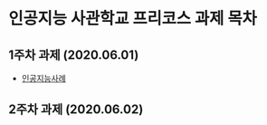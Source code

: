 # 인공지능 사관학교 프리코스 과제 목차

## 1주차 과제 (2020.06.01)
* [인공지능사례](https://github.com/iam9595/iam1/blob/master/%EC%A0%9C1%EC%A3%BC%EC%B0%A8_%EA%B3%BC%EC%A0%9C.ipynb "Thanks❤")

## 2주차 과제 (2020.06.02)
